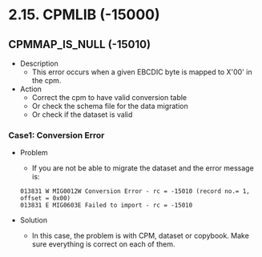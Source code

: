 # 2.15. CPMLIB \(-15000\)

## CPMMAP_IS_NULL (-15010)
* Description
  * This error occurs when a given EBCDIC byte is mapped to X'00' in the cpm.
* Action
  * Correct the cpm to have valid conversion table
  * Or check the schema file for the data migration
  * Or check if the dataset is valid

### Case1: Conversion Error
* Problem 
  * If you are not be able to migrate the dataset and the error message is:
  ```
  013831 W MIG0012W Conversion Error - rc = -15010 (record no.= 1, offset = 0x00)
  013831 E MIG0603E Failed to import - rc = -15010 
  ```
 
* Solution 
  * In this case, the problem is with CPM, dataset or copybook. Make sure everything is correct on each of them.


